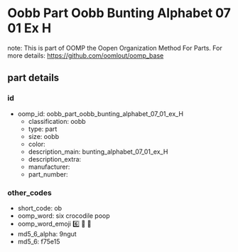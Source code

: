 # Oobb Part Oobb Bunting Alphabet 07 01 Ex H  

note: This is part of OOMP the Oopen Organization Method For Parts. For more details: https://github.com/oomlout/oomp_base

##  part details





### id
* oomp_id: oobb_part_oobb_bunting_alphabet_07_01_ex_H
  * classification: oobb
  * type: part
  * size: oobb
  * color: 
  * description_main: bunting_alphabet_07_01_ex_H
  * description_extra: 
  * manufacturer: 
  * part_number: 

### other_codes
* short_code: ob
* oomp_word: six crocodile poop
* oomp_word_emoji :six: :crocodile: :poop:
* md5_6_alpha: 9ngut
* md5_6: f75e15
